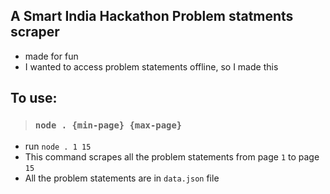 ## A Smart India Hackathon Problem statments scraper

- made for fun
- I wanted to access problem statements offline, so I made this

## To use:

> ### `node . {min-page} {max-page}`

- run `node . 1 15`
- This command scrapes all the problem statements from page `1` to page `15`
- All the problem statements are in `data.json` file
